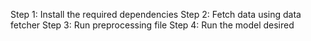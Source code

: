 Step 1: Install the required dependencies
Step 2: Fetch data using data fetcher
Step 3: Run preprocessing file
Step 4: Run the model desired

